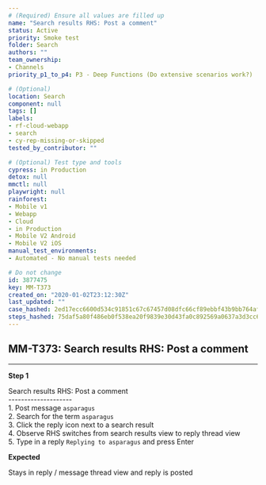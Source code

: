 ```yaml
---
# (Required) Ensure all values are filled up
name: "Search results RHS: Post a comment"
status: Active
priority: Smoke test
folder: Search
authors: ""
team_ownership:
- Channels
priority_p1_to_p4: P3 - Deep Functions (Do extensive scenarios work?)

# (Optional)
location: Search
component: null
tags: []
labels:
- rf-cloud-webapp
- search
- cy-rep-missing-or-skipped
tested_by_contributor: ""

# (Optional) Test type and tools
cypress: in Production
detox: null
mmctl: null
playwright: null
rainforest:
- Mobile v1
- Webapp
- Cloud
- in Production
- Mobile V2 Android
- Mobile V2 iOS
manual_test_environments:
- Automated - No manual tests needed

# Do not change
id: 3877475
key: MM-T373
created_on: "2020-01-02T23:12:30Z"
last_updated: ""
case_hashed: 2ed17ecc6600d534c91851c67c67457d08dfc66cf89ebbf43b9bb764af7bcbebcee8eeeacc03738a93ab73513e47fda0
steps_hashed: 75daf5a80f486eb0f538ea20f9839e30d43fa0c892569a0637a3d3cc63a1c1ade02b2f07f829e9cfed13042203a62862
---
```


<!-- (Auto-generated) Based on frontmatter's "key" and "name" -->

## MM-T373: Search results RHS: Post a comment

---

**Step 1**

Search results RHS: Post a comment\
\--------------------\
1\. Post message `asparagus`\
2\. Search for the term `asparagus`\
3\. Click the reply icon next to a search result\
4\. Observe RHS switches from search results view to reply thread view\
5\. Type in a reply `Replying to asparagus` and press Enter

**Expected**

Stays in reply / message thread view and reply is posted
